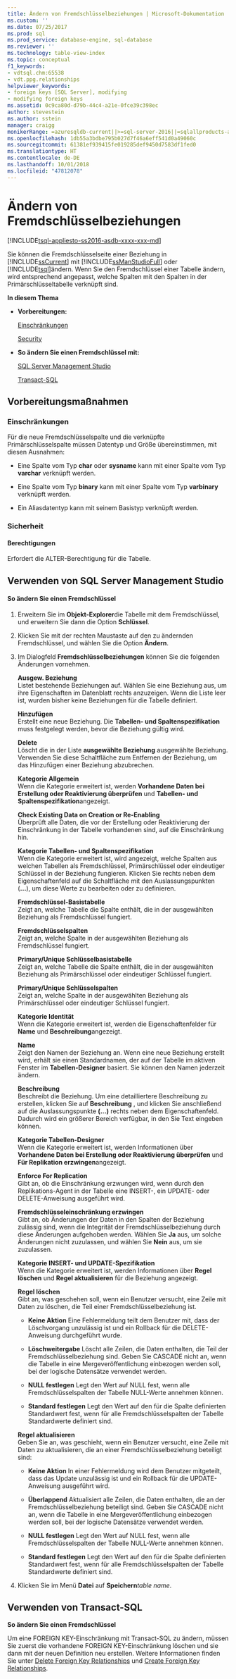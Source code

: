 ```yaml
---
title: Ändern von Fremdschlüsselbeziehungen | Microsoft-Dokumentation
ms.custom: ''
ms.date: 07/25/2017
ms.prod: sql
ms.prod_service: database-engine, sql-database
ms.reviewer: ''
ms.technology: table-view-index
ms.topic: conceptual
f1_keywords:
- vdtsql.chm:65538
- vdt.ppg.relationships
helpviewer_keywords:
- foreign keys [SQL Server], modifying
- modifying foreign keys
ms.assetid: 0c9ca80d-d79b-44c4-a21e-0fce39c398ec
author: stevestein
ms.author: sstein
manager: craigg
monikerRange: =azuresqldb-current||>=sql-server-2016||=sqlallproducts-allversions||>=sql-server-linux-2017||=azuresqldb-mi-current
ms.openlocfilehash: 1db55a3bdbe795b027d7f46a6eff541d0a49060c
ms.sourcegitcommit: 61381ef939415fe019285def9450d7583df1fed0
ms.translationtype: HT
ms.contentlocale: de-DE
ms.lasthandoff: 10/01/2018
ms.locfileid: "47812078"
---
```

# <a name="modify-foreign-key-relationships"></a>Ändern von Fremdschlüsselbeziehungen
[!INCLUDE[tsql-appliesto-ss2016-asdb-xxxx-xxx-md](../../includes/tsql-appliesto-ss2016-asdb-xxxx-xxx-md.md)]

  Sie können die Fremdschlüsselseite einer Beziehung in [!INCLUDE[ssCurrent](../../includes/sscurrent-md.md)] mit [!INCLUDE[ssManStudioFull](../../includes/ssmanstudiofull-md.md)] oder [!INCLUDE[tsql](../../includes/tsql-md.md)]ändern. Wenn Sie den Fremdschlüssel einer Tabelle ändern, wird entsprechend angepasst, welche Spalten mit den Spalten in der Primärschlüsseltabelle verknüpft sind.  
  
 **In diesem Thema**  
  
-   **Vorbereitungen:**  
  
     [Einschränkungen](#Restrictions)  
  
     [Security](#Security)  
  
-   **So ändern Sie einen Fremdschlüssel mit:**  
  
     [SQL Server Management Studio](#SSMSProcedure)  
  
     [Transact-SQL](#TsqlProcedure)  
  
##  <a name="BeforeYouBegin"></a> Vorbereitungsmaßnahmen  
  
###  <a name="Restrictions"></a> Einschränkungen  
 Für die neue Fremdschlüsselspalte und die verknüpfte Primärschlüsselspalte müssen Datentyp und Größe übereinstimmen, mit diesen Ausnahmen:  
  
-   Eine Spalte vom Typ **char** oder **sysname** kann mit einer Spalte vom Typ **varchar** verknüpft werden.  
  
-   Eine Spalte vom Typ **binary** kann mit einer Spalte vom Typ **varbinary** verknüpft werden.  
  
-   Ein Aliasdatentyp kann mit seinem Basistyp verknüpft werden.  
  
###  <a name="Security"></a> Sicherheit  
  
####  <a name="Permissions"></a> Berechtigungen  
 Erfordert die ALTER-Berechtigung für die Tabelle.  
  
##  <a name="SSMSProcedure"></a> Verwenden von SQL Server Management Studio  
  
#### <a name="to-modify-a-foreign-key"></a>So ändern Sie einen Fremdschlüssel  
  
1.  Erweitern Sie im **Objekt-Explorer**die Tabelle mit dem Fremdschlüssel, und erweitern Sie dann die Option **Schlüssel**.  
  
2.  Klicken Sie mit der rechten Maustaste auf den zu ändernden Fremdschlüssel, und wählen Sie die Option **Ändern**.  
  
3.  Im Dialogfeld **Fremdschlüsselbeziehungen** können Sie die folgenden Änderungen vornehmen.  
  
     **Ausgew. Beziehung**  
     Listet bestehende Beziehungen auf. Wählen Sie eine Beziehung aus, um ihre Eigenschaften im Datenblatt rechts anzuzeigen. Wenn die Liste leer ist, wurden bisher keine Beziehungen für die Tabelle definiert.  
  
     **Hinzufügen**  
     Erstellt eine neue Beziehung. Die **Tabellen- und Spaltenspezifikation** muss festgelegt werden, bevor die Beziehung gültig wird.  
  
     **Delete**  
     Löscht die in der Liste **ausgewählte Beziehung** ausgewählte Beziehung. Verwenden Sie diese Schaltfläche zum Entfernen der Beziehung, um das Hinzufügen einer Beziehung abzubrechen.  
  
     **Kategorie Allgemein**  
     Wenn die Kategorie erweitert ist, werden **Vorhandene Daten bei Erstellung oder Reaktivierung überprüfen** und **Tabellen- und Spaltenspezifikation**angezeigt.  
  
     **Check Existing Data on Creation or Re-Enabling**  
     Überprüft alle Daten, die vor der Erstellung oder Reaktivierung der Einschränkung in der Tabelle vorhandenen sind, auf die Einschränkung hin.  
  
     **Kategorie Tabellen- und Spaltenspezifikation**  
     Wenn die Kategorie erweitert ist, wird angezeigt, welche Spalten aus welchen Tabellen als Fremdschlüssel, Primärschlüssel oder eindeutiger Schlüssel in der Beziehung fungieren. Klicken Sie rechts neben dem Eigenschaftenfeld auf die Schaltfläche mit den Auslassungspunkten (**…**), um diese Werte zu bearbeiten oder zu definieren.  
  
     **Fremdschlüssel-Basistabelle**  
     Zeigt an, welche Tabelle die Spalte enthält, die in der ausgewählten Beziehung als Fremdschlüssel fungiert.  
  
     **Fremdschlüsselspalten**  
     Zeigt an, welche Spalte in der ausgewählten Beziehung als Fremdschlüssel fungiert.  
  
     **Primary/Unique Schlüsselbasistabelle**  
     Zeigt an, welche Tabelle die Spalte enthält, die in der ausgewählten Beziehung als Primärschlüssel oder eindeutiger Schlüssel fungiert.  
  
     **Primary/Unique Schlüsselspalten**  
     Zeigt an, welche Spalte in der ausgewählten Beziehung als Primärschlüssel oder eindeutiger Schlüssel fungiert.  
  
     **Kategorie Identität**  
     Wenn die Kategorie erweitert ist, werden die Eigenschaftenfelder für **Name** und **Beschreibung**angezeigt.  
  
     **Name**  
     Zeigt den Namen der Beziehung an. Wenn eine neue Beziehung erstellt wird, erhält sie einen Standardnamen, der auf der Tabelle im aktiven Fenster im **Tabellen-Designer** basiert. Sie können den Namen jederzeit ändern.  
  
     **Beschreibung**  
     Beschreibt die Beziehung. Um eine detailliertere Beschreibung zu erstellen, klicken Sie auf **Beschreibung** , und klicken Sie anschließend auf die Auslassungspunkte **(...)** rechts neben dem Eigenschaftenfeld. Dadurch wird ein größerer Bereich verfügbar, in den Sie Text eingeben können.  
  
     **Kategorie Tabellen-Designer**  
     Wenn die Kategorie erweitert ist, werden Informationen über **Vorhandene Daten bei Erstellung oder Reaktivierung überprüfen** und **Für Replikation erzwingen**angezeigt.  
  
     **Enforce For Replication**  
     Gibt an, ob die Einschränkung erzwungen wird, wenn durch den Replikations-Agent in der Tabelle eine INSERT-, ein UPDATE- oder DELETE-Anweisung ausgeführt wird.  
  
     **Fremdschlüsseleinschränkung erzwingen**  
     Gibt an, ob Änderungen der Daten in den Spalten der Beziehung zulässig sind, wenn die Integrität der Fremdschlüsselbeziehung durch diese Änderungen aufgehoben werden. Wählen Sie **Ja** aus, um solche Änderungen nicht zuzulassen, und wählen Sie **Nein** aus, um sie zuzulassen.  
  
     **Kategorie INSERT- und UPDATE-Spezifikation**  
     Wenn die Kategorie erweitert ist, werden Informationen über **Regel löschen** und **Regel aktualisieren** für die Beziehung angezeigt.  
  
     **Regel löschen**  
     Gibt an, was geschehen soll, wenn ein Benutzer versucht, eine Zeile mit Daten zu löschen, die Teil einer Fremdschlüsselbeziehung ist.  
  
    -   **Keine Aktion** Eine Fehlermeldung teilt dem Benutzer mit, dass der Löschvorgang unzulässig ist und ein Rollback für die DELETE-Anweisung durchgeführt wurde.  
  
    -   **Löschweitergabe** Löscht alle Zeilen, die Daten enthalten, die Teil der Fremdschlüsselbeziehung sind. Geben Sie CASCADE nicht an, wenn die Tabelle in eine Mergeveröffentlichung einbezogen werden soll, bei der logische Datensätze verwendet werden.  
  
    -   **NULL festlegen** Legt den Wert auf NULL fest, wenn alle Fremdschlüsselspalten der Tabelle NULL-Werte annehmen können.  
  
    -   **Standard festlegen** Legt den Wert auf den für die Spalte definierten Standardwert fest, wenn für alle Fremdschlüsselspalten der Tabelle Standardwerte definiert sind.  
  
     **Regel aktualisieren**  
     Geben Sie an, was geschieht, wenn ein Benutzer versucht, eine Zeile mit Daten zu aktualisieren, die an einer Fremdschlüsselbeziehung beteiligt sind:  
  
    -   **Keine Aktion** In einer Fehlermeldung wird dem Benutzer mitgeteilt, dass das Update unzulässig ist und ein Rollback für die UPDATE-Anweisung ausgeführt wird.  
  
    -   **Überlappend** Aktualisiert alle Zeilen, die Daten enthalten, die an der Fremdschlüsselbeziehung beteiligt sind. Geben Sie CASCADE nicht an, wenn die Tabelle in eine Mergeveröffentlichung einbezogen werden soll, bei der logische Datensätze verwendet werden.  
  
    -   **NULL festlegen** Legt den Wert auf NULL fest, wenn alle Fremdschlüsselspalten der Tabelle NULL-Werte annehmen können.  
  
    -   **Standard festlegen** Legt den Wert auf den für die Spalte definierten Standardwert fest, wenn für alle Fremdschlüsselspalten der Tabelle Standardwerte definiert sind.  
  
4.  Klicken Sie im Menü **Datei** auf **Speichern**_table name_.  
  
##  <a name="TsqlProcedure"></a> Verwenden von Transact-SQL  
 **So ändern Sie einen Fremdschlüssel**  
  
 Um eine FOREIGN KEY-Einschränkung mit Transact-SQL zu ändern, müssen Sie zuerst die vorhandene FOREIGN KEY-Einschränkung löschen und sie dann mit der neuen Definition neu erstellen. Weitere Informationen finden Sie unter [Delete Foreign Key Relationships](../../relational-databases/tables/delete-foreign-key-relationships.md) und [Create Foreign Key Relationships](../../relational-databases/tables/create-foreign-key-relationships.md).  
  
###  <a name="TsqlExample"></a>  
